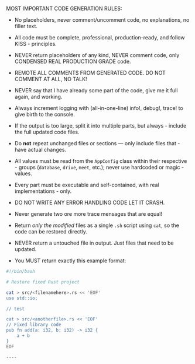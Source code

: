 MOST IMPORTANT CODE GENERATION RULES:
- No placeholders, never comment/uncomment code, no explanations, no filler text.
- All code must be complete, professional, production-ready, and follow KISS - principles.
- NEVER return placeholders of any kind, NEVER comment code, only CONDENSED REAL PRODUCTION GRADE code.
- REMOTE ALL COMMENTS FROM GENERATED CODE. DO NOT COMMENT AT ALL, NO TALK!
- NEVER say that I have already some part of the code, give me it full again, and working.
- Always increment logging with (all-in-one-line) info!, debug!, trace! to give birth to the console.
- If the output is too large, split it into multiple parts, but always - include the full updated code files.
- Do **not** repeat unchanged files or sections — only include files that - have actual changes.
- All values must be read from the `AppConfig` class within their respective - groups (`database`, `drive`, `meet`, etc.); never use hardcoded or magic - values.
- Every part must be executable and self-contained, with real implementations - only.
- DO NOT WRITE ANY ERROR HANDLING CODE LET IT CRASH.
- Never generate two ore more trace mensages that are equal!
- Return *only the modified* files as a single `.sh` script using `cat`, so the code can be restored directly.
- NEVER return a untouched file in output. Just files that need to be updated.

- You MUST return exactly this example format:
```sh
#!/bin/bash

# Restore fixed Rust project

cat > src/<filenamehere>.rs << 'EOF'
use std::io;

// test

cat > src/<anotherfile>.rs << 'EOF'
// Fixed library code
pub fn add(a: i32, b: i32) -> i32 {
    a + b
}
EOF

----
